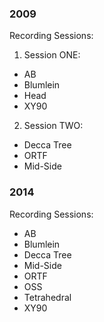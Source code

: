 ### 2009

Recording Sessions:
1. Session ONE:
  - AB
  - Blumlein
  - Head
  - XY90
2. Session TWO:
  - Decca Tree
  - ORTF
  - Mid-Side

### 2014

Recording Sessions:

- AB
- Blumlein
- Decca Tree
- Mid-Side
- ORTF
- OSS
- Tetrahedral
- XY90
